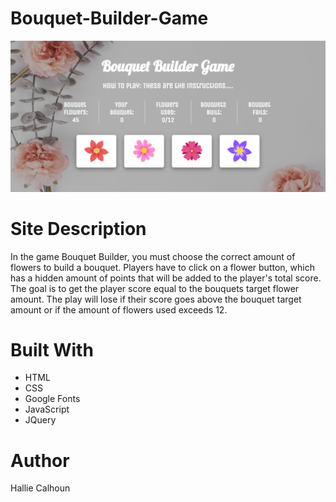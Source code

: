 # Bouquet-Builder-Game

![SIte Screenshot](assets\images\screenshot1.PNG)

# Site Description
In the game Bouquet Builder, you must choose the correct amount of flowers to build a bouquet. Players have to click on a flower button, which has a hidden amount of points that will be added to the player's total score. The goal is to get the player score equal to the bouquets target flower amount. The play will lose if their score goes above the bouquet target amount or if the amount of flowers used exceeds 12.

# Built With
* HTML
* CSS
* Google Fonts
* JavaScript
* JQuery

# Author
Hallie Calhoun